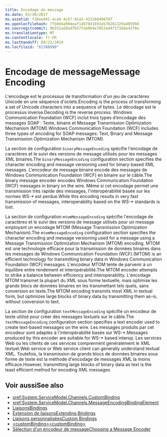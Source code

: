 ```yaml
---
title: Encodage de message
ms.date: 03/30/2017
ms.assetid: f30ee941-aca9-4c67-82a5-421568496f07
ms.openlocfilehash: 7fb0d4a994eaf1497841691eb76261329a48599d
ms.sourcegitcommit: 9b552addadfb57fab0b9e7852ed4f1f1b8a42f8e
ms.translationtype: MT
ms.contentlocale: fr-FR
ms.lasthandoff: 04/23/2019
ms.locfileid: "61768990"
---
```

# <a name="message-encoding"></a><span data-ttu-id="3b479-102">Encodage de message</span><span class="sxs-lookup"><span data-stu-id="3b479-102">Message Encoding</span></span>
<span data-ttu-id="3b479-103">L'encodage est le processus de transformation d'un jeu de caractères Unicode en une séquence d'octets.</span><span class="sxs-lookup"><span data-stu-id="3b479-103">Encoding is the process of transforming a set of Unicode characters into a sequence of bytes.</span></span> <span data-ttu-id="3b479-104">Le décodage est le processus inverse.</span><span class="sxs-lookup"><span data-stu-id="3b479-104">Decoding is the reverse process.</span></span> <span data-ttu-id="3b479-105">Windows Communication Foundation (WCF) inclut trois types d’encodage des messages SOAP : Texte, binaire et Message Transmission Optimization Mechanism (MTOM).</span><span class="sxs-lookup"><span data-stu-id="3b479-105">Windows Communication Foundation (WCF) includes three types of encoding for SOAP messages: Text, Binary and Message Transmission Optimization Mechanism (MTOM).</span></span>  
  
 <span data-ttu-id="3b479-106">La section de configuration `binaryMessageEncoding` spécifie l'encodage de caractères et le suivi des versions de message utilisés pour les messages XML binaires.</span><span class="sxs-lookup"><span data-stu-id="3b479-106">The `binaryMessageEncoding` configuration section specifies the character encoding and message versioning used for binary-based XML messages.</span></span> <span data-ttu-id="3b479-107">L'encodeur de message binaire encode des messages de Windows Communication Foundation (WCF) en binaire sur le câble.</span><span class="sxs-lookup"><span data-stu-id="3b479-107">The binary message encoder encodes Windows Communication Foundation (WCF) messages in binary on the wire.</span></span> <span data-ttu-id="3b479-108">Même si cet encodage permet une transmission très rapide des messages, l'interopérabilité basée sur les normes WS-\* est perdue.</span><span class="sxs-lookup"><span data-stu-id="3b479-108">While this encoding results in very fast transmission of messages, interoperability based on the WS-\* standards is lost.</span></span>  
  
 <span data-ttu-id="3b479-109">La section de configuration `mtomMessageEncoding` spécifie l'encodage de caractères et le suivi des versions de message utilisés pour un message employant un encodage MTOM (Message Transmission Optimization Mechanism).</span><span class="sxs-lookup"><span data-stu-id="3b479-109">The `mtomMessageEncoding` configuration section specifies the character encoding and message versioning used for a message using a Message Transmission Optimization Mechanism (MTOM) encoding.</span></span> <span data-ttu-id="3b479-110">MTOM est une technologie efficace pour la transmission de données binaires dans les messages de Windows Communication Foundation (WCF).</span><span class="sxs-lookup"><span data-stu-id="3b479-110">(MTOM) is an efficient technology for transmitting binary data in Windows Communication Foundation (WCF) messages.</span></span> <span data-ttu-id="3b479-111">L'encodeur MTOM tente de parvenir à un équilibre entre rendement et interopérabilité.</span><span class="sxs-lookup"><span data-stu-id="3b479-111">The MTOM encoder attempts to strike a balance between efficiency and interoperability.</span></span> <span data-ttu-id="3b479-112">L'encodage MTOM transmet la plupart du XML sous forme textuelle, mais optimise les grands blocs de données binaires en les transmettant tels quels, sans conversion en texte.</span><span class="sxs-lookup"><span data-stu-id="3b479-112">The MTOM encoding transmits most XML in textual form, but optimizes large blocks of binary data by transmitting them as-is, without conversion to text.</span></span>  
  
 <span data-ttu-id="3b479-113">La section de configuration `textMessageEncoding` spécifie un encodeur de texte utilisé pour créer des messages textuels sur le câble.</span><span class="sxs-lookup"><span data-stu-id="3b479-113">The `textMessageEncoding` configuration section specifies a text encoder used to create text-based messages on the wire.</span></span> <span data-ttu-id="3b479-114">Les messages produits par cet encodeur sont adaptés à l'interopérabilité basée sur WS-\*.</span><span class="sxs-lookup"><span data-stu-id="3b479-114">Messages produced by this encoder are suitable for WS-\* based interop.</span></span> <span data-ttu-id="3b479-115">Les services Web ou les clients de ces services comprennent généralement le XML textuel.</span><span class="sxs-lookup"><span data-stu-id="3b479-115">Web service or Web service client can generally understand textual XML.</span></span> <span data-ttu-id="3b479-116">Toutefois, la transmission de grands blocs de données binaires sous forme de texte est la méthode d'encodage de messages XML la moins efficace.</span><span class="sxs-lookup"><span data-stu-id="3b479-116">However, transmitting large blocks of binary data as text is the least efficient method for encoding XML messages</span></span>  
  
## <a name="see-also"></a><span data-ttu-id="3b479-117">Voir aussi</span><span class="sxs-lookup"><span data-stu-id="3b479-117">See also</span></span>

- <xref:System.ServiceModel.Channels.CustomBinding>
- <xref:System.ServiceModel.Channels.MessageEncodingBindingElement>
- [<span data-ttu-id="3b479-118">Liaisons</span><span class="sxs-lookup"><span data-stu-id="3b479-118">Bindings</span></span>](../../../../../docs/framework/wcf/bindings.md)
- [<span data-ttu-id="3b479-119">Extension de liaisons</span><span class="sxs-lookup"><span data-stu-id="3b479-119">Extending Bindings</span></span>](../../../../../docs/framework/wcf/extending/extending-bindings.md)
- [<span data-ttu-id="3b479-120">Liaisons personnalisées</span><span class="sxs-lookup"><span data-stu-id="3b479-120">Custom Bindings</span></span>](../../../../../docs/framework/wcf/extending/custom-bindings.md)
- [<span data-ttu-id="3b479-121">\<customBinding></span><span class="sxs-lookup"><span data-stu-id="3b479-121">\<customBinding></span></span>](../../../../../docs/framework/configure-apps/file-schema/wcf/custombinding.md)
- [<span data-ttu-id="3b479-122">Sélection d’un encodeur de message</span><span class="sxs-lookup"><span data-stu-id="3b479-122">Choosing a Message Encoder</span></span>](../../../../../docs/framework/wcf/feature-details/choosing-a-message-encoder.md)
